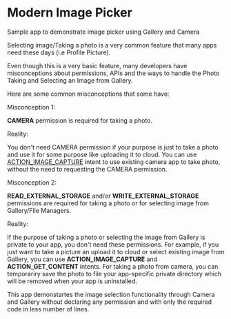 
# Modern Image Picker
Sample app to demonstrate image picker using Gallery and Camera

Selecting image/Taking a photo is a very common feature that many apps need these days (i.e Profile Picture). 

Even though this is a very basic feature, many developers have misconceptions about permissions, APIs and the ways to handle the Photo Taking and Selecting an Image from Gallery.

Here are some common misconceptions that some have:

Misconception 1:

**CAMERA** permission is required for taking a photo.

Reality:

You don't need CAMERA permission if your purpose is just to take a photo and use it for some purpose like uploading it to cloud. You can use [ACTION_IMAGE_CAPTURE](https://developer.android.com/training/camera/photobasics#TaskCaptureIntent) intent to use existing camera app to take photo, without the need to requesting the CAMERA permission.

Misconception 2:

**READ_EXTERNAL_STORAGE** and/or **WRITE_EXTERNAL_STORAGE** permissions are required for taking a photo or for selecting image from Gallery/File Managers.

Reality:

If the purpose of taking a photo or selecting the image from Gallery is private to your app, you don't need these permissions. For example, if you just want to take a picture an upload it to cloud or select existing image from Gallery, you can use **ACTION_IMAGE_CAPTURE** and **ACTION_GET_CONTENT** intents. 
For taking a photo from camera, you can temporariry save the photo to file your app-specific private directory which will be removed when your app is uninstalled.

This app demonstartes the image selection functionality through Camera and Gallery without declaring any permission and with only the required code in less number of lines.

